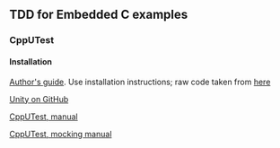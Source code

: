 ## TDD for Embedded C examples

### CppUTest
#### Installation
[Author's guide](https://github.com/jwgrenning/tddec-code). Use installation instructions; raw code taken from [here](https://pragprog.com/titles/jgade/source_code)

[Unity on GitHub](https://github.com/ThrowTheSwitch/Unity)

[CppUTest, manual](https://cpputest.github.io/manual.html)

[CppUTest, mocking manual](https://cpputest.github.io/mocking_manual.html)
